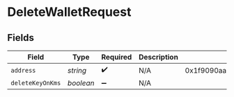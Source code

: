 # DeleteWalletRequest


## Fields

| Field                                      | Type                                       | Required                                   | Description                                | Example                                    |
| ------------------------------------------ | ------------------------------------------ | ------------------------------------------ | ------------------------------------------ | ------------------------------------------ |
| `address`                                  | *string*                                   | :heavy_check_mark:                         | N/A                                        | 0x1f9090aaE28b8a3dCeaDf281B0F12828e676c326 |
| `deleteKeyOnKms`                           | *boolean*                                  | :heavy_minus_sign:                         | N/A                                        |                                            |